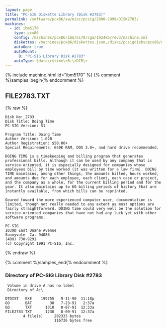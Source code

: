 ```yaml
---
layout: page
title: "PC-SIG Diskette Library (Disk #2783)"
permalink: /software/pcx86/sw/misc/pcsig/2000-2999/DISK2783/
machines:
  - id: ibm5170
    type: pcx86
    config: /machines/pcx86/ibm/5170/cga/1024kb/rev3/machine.xml
    diskettes: /machines/pcx86/diskettes.json,/disks/pcsigdisks/pcx86/diskettes.json
    autoGen: true
    autoMount:
      B: "PC-SIG Library Disk #2783"
    autoType: $date\r$time\rB:\rDIR\r
---
```


{% include machine.html id="ibm5170" %}
{% comment %}samples_begin{% endcomment %}

## FILE2783.TXT

{% raw %}
```
Disk No: 2783
Disk Title: Doing Time
PC-SIG Version: S1

Program Title: Doing Time
Author Version: 1.02B
Author Registration: $50.00+
Special Requirements: 640K RAM, DOS 3.0+, and hard drive recommended.

DOING TIME is a timekeeping and billing program that generates
professional bills. Although it can be used by any company that is
service-oriented, it is especially designed for companies whose
employees bill by time worked (it was written for a law firm). DOING
TIME maintains, among other things, the amounts billed, hours worked,
and amounts due for each employee, each client, each case or project,
and the company as a whole, for the current billing period and for the
year. It also maintains up to 60 billing periods of history that are
instantly available, from which bills can be reprinted.

Geared toward the more experienced computer user, documentation is
limited, though not really needed to any extent as most options are
fairly straightforward. DOING time could very well be the solution for
service-oriented companies that have not had any luck yet with other
software programs.

PC-SIG
1030D East Duane Avenue
Sunnyvale  Ca. 94086
(408) 730-9291
(c) Copyright 1991 PC-SIG, Inc.
```
{% endraw %}

{% comment %}samples_end{% endcomment %}

### Directory of PC-SIG Library Disk #2783

     Volume in drive A has no label
     Directory of A:\

    DTDIST   EXE    199755   9-11-90  11:18p
    GO       BAT        38   7-23-91   2:37a
    GO       TXT      1310   8-07-91  12:33a
    FILE2783 TXT      1230   8-09-91  12:37a
            4 file(s)     202333 bytes
                          116736 bytes free
